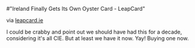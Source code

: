 #"Ireland Finally Gets Its Own Oyster Card - LeapCard"


 <div class="posterous_bookmarklet_entry">
 <div class='p_embed p_image_embed'>
<img alt="" src="https://www.leapcard.ie/_Images/leacardsProducts1.gif" />
</div>
<div class="posterous_quote_citation">via <a href="https://www.leapcard.ie/">leapcard.ie</a></div>
 <p>I could be crabby and point out we should have had this for a decade, considering it's all CIE. But at least we have it now. Yay! Buying one now.</p></div>
 